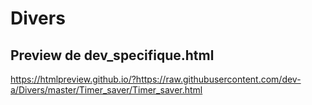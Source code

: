 # Divers
## Preview de dev_specifique.html
https://htmlpreview.github.io/?https://raw.githubusercontent.com/dev-a/Divers/master/Timer_saver/Timer_saver.html
